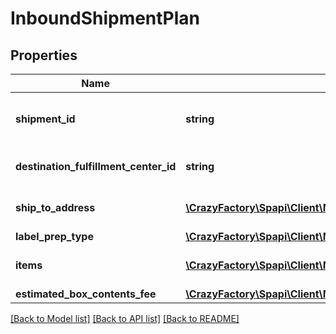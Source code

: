 # InboundShipmentPlan

## Properties
Name | Type | Description | Notes
------------ | ------------- | ------------- | -------------
**shipment_id** | **string** | A shipment identifier originally returned by the createInboundShipmentPlan operation. | 
**destination_fulfillment_center_id** | **string** | An Amazon fulfillment center identifier created by Amazon. | 
**ship_to_address** | [**\CrazyFactory\Spapi\Client\Model\Address**](Address.md) | The address of the Amazon fulfillment center to which to ship the items. | 
**label_prep_type** | [**\CrazyFactory\Spapi\Client\Model\LabelPrepType**](LabelPrepType.md) |  | 
**items** | [**\CrazyFactory\Spapi\Client\Model\InboundShipmentPlanItemList**](InboundShipmentPlanItemList.md) | SKU and quantity information for the items in the shipment. | 
**estimated_box_contents_fee** | [**\CrazyFactory\Spapi\Client\Model\BoxContentsFeeDetails**](BoxContentsFeeDetails.md) |  | [optional] 

[[Back to Model list]](../README.md#documentation-for-models) [[Back to API list]](../README.md#documentation-for-api-endpoints) [[Back to README]](../README.md)


